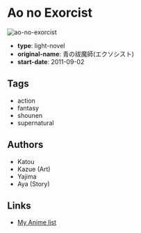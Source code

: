 # Ao no Exorcist

![ao-no-exorcist](https://cdn.myanimelist.net/images/manga/1/117967.jpg)

-   **type**: light-novel
-   **original-name**: 青の祓魔師(エクソシスト)
-   **start-date**: 2011-09-02

## Tags

-   action
-   fantasy
-   shounen
-   supernatural

## Authors

-   Katou
-   Kazue (Art)
-   Yajima
-   Aya (Story)

## Links

-   [My Anime list](https://myanimelist.net/manga/28103/Ao_no_Exorcist)
